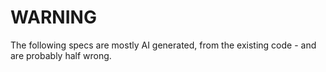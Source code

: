 # WARNING

The following specs are mostly AI generated, from the existing code - and are probably half wrong.